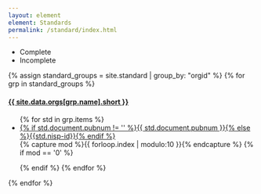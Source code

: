 ```yaml
---
layout: element
element: Standards
permalink: /standard/index.html
---
```


<p>
<ul class="legendbox">
  <li class="std-complete">Complete</li>
  <li class="std-incomplete">Incomplete</li>
</ul>
</p>

<div class="collection-wrap">

{% assign standard_groups = site.standard | group_by: "orgid" %}
{% for grp in standard_groups %}

<div class="collection-group">

<h4><a href="/organization/{{ grp.name }}.html">{{ site.data.orgs[grp.name].short }}</a></h4>

<ul class="stdgroup">
{% for std in grp.items %}
<li class="collection-item std-{%if std.complete %}complete{% else %}incomplete{% endif %}"><a href="/standard/{{std.nisp-id}}.html" title="{{std.document.title}}">{%   if std.document.pubnum != '' %}{{ std.document.pubnum }}{% else %}{{std.nisp-id}}{% endif %}</a></li>
{% capture mod %}{{ forloop.index | modulo:10 }}{% endcapture %}
{% if  mod == '0' %}
</ul>
</div>
<div  class="collection-group">
<ul>
{% endif %}
{% endfor %}
</ul>
</div>
{% endfor %}

</div>
